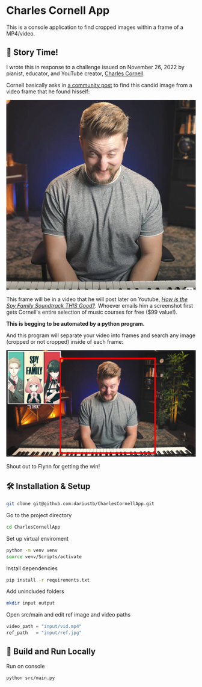 # Charles Cornell App
This is a console application to find cropped images within a frame of a MP4/video.

## 📖 Story Time!
I wrote this in response to a challenge issued on November 26, 2022 by pianist, educator, and YouTube creator, [Charles Cornell][cornell_yt].

Cornell basically asks in [a community post][community_post] to find this candid image from a video frame that he found hisself:

![image to find](https://github.com/dariustb/CharlesCornellApp/blob/main/assets/ref.jpg?raw=true)

This frame will be in a video that he will post later on Youtube, *[How is the Spy Family Soundtrack THIS Good?][spy_family_video]*. Whoever emails him a screenshot first gets Cornell's entire selection of music courses for free ($99 value!). 

**This is begging to be automated by a python program.**

And this program will separate your video into frames and search any image (cropped or not cropped) inside of each frame:

![Screenshot (Frame 425 if you're curious)](https://github.com/dariustb/CharlesCornellApp/blob/main/assets/found.png?raw=true)

Shout out to Flynn for getting the win!

## 🛠 Installation & Setup
```bash
git clone git@github.com:dariustb/CharlesCornellApp.git
```

Go to the project directory

```bash
cd CharlesCornellApp
```

Set up virtual enviroment
```bash
python -m venv venv
source venv/Scripts/activate
```

Install dependencies

```bash
pip install -r requirements.txt
```

Add unincluded folders
```bash
mkdir input output
```

Open src/main and edit ref image and video paths
```python
video_path = "input/vid.mp4"
ref_path   = "input/ref.jpg"
```

## 🚀 Build and Run Locally
Run on console

```bash
python src/main.py
```

<!-- Links -->
[repo]: git@github.com:dariustb/CharlesCornellApp.git

[cornell_yt]: https://www.youtube.com/@CharlesCornellStudios

[community_post]: https://www.youtube.com/channel/UC4PIiYewI1YGyiZvgNlJNrA/community?lb=Ugkxlx5jZVyfMHIXrW2T43Eut6tu1673pgBB

[spy_family_video]: https://www.youtube.com/watch?v=lFIixuIdYhY
